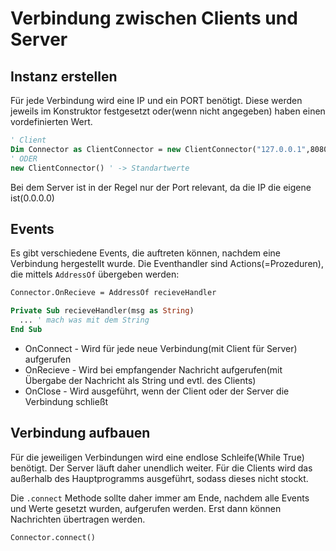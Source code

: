 # Verbindung zwischen Clients und Server

## Instanz erstellen

Für jede Verbindung wird eine IP und ein PORT benötigt. Diese werden jeweils im Konstruktor festgesetzt oder(wenn nicht angegeben) haben einen vordefinierten Wert.
```vb
' Client
Dim Connector as ClientConnector = new ClientConnector("127.0.0.1",8080)
' ODER
new ClientConnector() ' -> Standartwerte
```
Bei dem Server ist in der Regel nur der Port relevant, da die IP die eigene ist(0.0.0.0)

## Events

Es gibt verschiedene Events, die auftreten können, nachdem eine Verbindung hergestellt wurde. Die Eventhandler sind Actions(=Prozeduren), die mittels `AddressOf` übergeben werden:

```vb
Connector.OnRecieve = AddressOf recieveHandler

Private Sub recieveHandler(msg as String)
  ... ' mach was mit dem String
End Sub
```

* OnConnect - Wird für jede neue Verbindung(mit Client für Server) aufgerufen
* OnRecieve - Wird bei empfangender Nachricht aufgerufen(mit Übergabe der Nachricht als String und evtl. des Clients)
* OnClose - Wird ausgeführt, wenn der Client oder der Server die Verbindung schließt

## Verbindung aufbauen

Für die jeweiligen Verbindungen wird eine endlose Schleife(While True) benötigt. Der Server läuft daher unendlich weiter. 
Für die Clients wird das außerhalb des Hauptprogramms ausgeführt, sodass dieses nicht stockt.

Die `.connect` Methode sollte daher immer am Ende, nachdem alle Events und Werte gesetzt wurden, aufgerufen werden.
Erst dann können Nachrichten übertragen werden.

```vb
Connector.connect()
```
